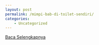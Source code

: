 ```yaml
---
layout: post
permalink: /mimpi-bab-di-toilet-sendiri/
categories:
    - Uncategorized
---
```


[Baca Selengkapnya](/01)